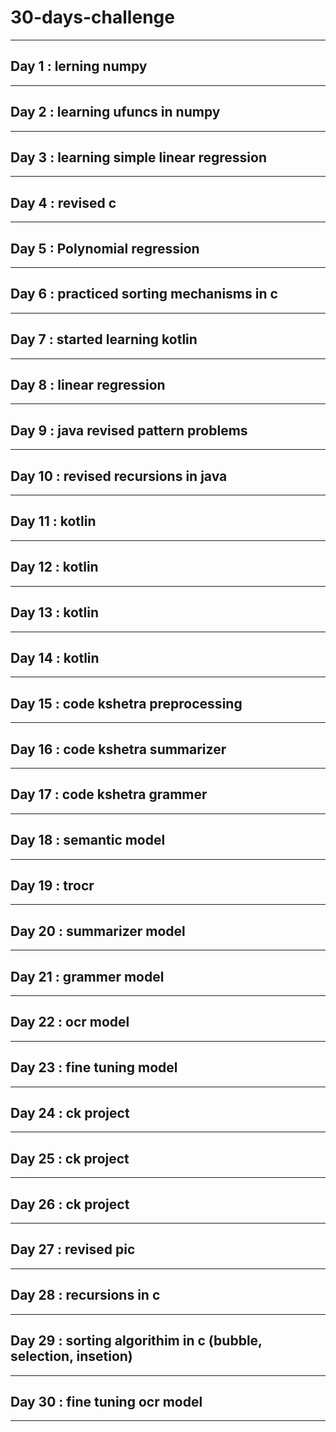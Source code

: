 # 30-days-challenge   
___                       
## Day 1 : lerning numpy           
___   
## Day 2 : learning ufuncs in numpy                        
___                       
## Day 3 : learning simple linear regression                             
___           
## Day 4 : revised c      
___         
## Day 5 : Polynomial regression                                       
___             
## Day 6 : practiced sorting mechanisms in c       
___ 
## Day 7 : started learning kotlin                
___           
## Day 8 : linear regression    
___                                    
## Day 9 : java revised pattern problems  
___ 
## Day 10 : revised recursions in java
___
## Day 11 : kotlin  
___
## Day 12 : kotlin 
___       
## Day 13 : kotlin
___
## Day 14 : kotlin
___
## Day 15 : code kshetra preprocessing  
___
## Day 16 : code kshetra summarizer
___
## Day 17 : code kshetra grammer
___
## Day 18 : semantic model 
___
## Day 19 : trocr
___
## Day 20 : summarizer model 
___
## Day 21 : grammer model 
___
## Day 22 : ocr model

___
## Day 23 : fine tuning model
___
## Day 24 : ck project
___
## Day 25 : ck project
___
## Day 26 : ck project 
___
## Day 27 :  revised pic 
___
## Day 28 : recursions in c 
___
## Day 29 : sorting algorithim in c (bubble, selection, insetion)
___
## Day 30 : fine tuning ocr model 
___
